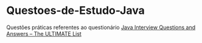 # Questoes-de-Estudo-Java
<p>Questões práticas referentes ao questionário <a href="https://www.javacodegeeks.com/java-interview-questions.html"> Java Interview Questions and Answers – The ULTIMATE List</a></p>
